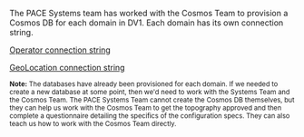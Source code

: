 The PACE Systems team has worked with the Cosmos Team to provision a Cosmos DB for each domain in DV1.  Each domain has its own connection string.


[Operator connection string](https://gze-oprcdb-dv1-cdb-001.documents.azure.com:443/;AccountKey=dm0yReJUvng5xKDn9OSdbSSSgHr7AVV8Lz6NbVoRLIkS7cUNnPDPWtSQxxNqcr0ICPXQ5UOsEcVTjawkvnxnzw==;)

[GeoLocation connection string](https://gze-geocdb-dv1-cdb-001.documents.azure.com:443/;AccountKey=K1OQpK3sYltU3er2RnWDLiUWPyVTxI5rWQHsExRvIHsgrGjCOFwuHUAitKHnW78Yo5a1j5czrKP7NWG8SuNHCw==;)



<small>**Note:**  The databases have already been provisioned for each domain.  If we needed to create a new database at some point, then we'd need to work with the Systems Team and the Cosmos Team.  The PACE Systems Team cannot create the Cosmos DB themselves, but they can help us work with the Cosmos Team to get the topography approved and then complete a questionnaire detailing the specifics of the configuration specs.  They can also teach us how to work with the Cosmos Team directly.</small>